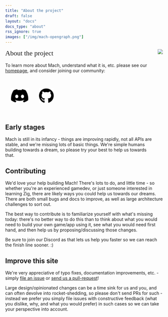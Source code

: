 ```yaml
---
title: "About the project"
draft: false
layout: "docs"
docs_type: "about"
rss_ignore: true
images: ["/img/mach-opengraph.png"]
---
```


<style>
.p-community-icon {
    height: calc(3rem + 0.5rem + 0.5rem);
    padding: 0.5rem;
    margin-bottom: 3rem;
}
img.p-community-icon {
    height: 3rem;
    /* https://codepen.io/sosuke/pen/Pjoqqp */
    filter: invert(100%) sepia(100%) saturate(0%) hue-rotate(143deg) brightness(105%) contrast(104%);
}
@media (prefers-color-scheme: light) {
    img.p-community-icon {
        filter: none;
    }
}
</style>

<div>
    <img style="height: 20rem; float: right; padding-left: 1rem;" src="../img/wrench_rocket.svg"></img>
    <p>
        <span style="font-family: Orbitron; font-size: 22px;">About the project</span>
        <br/>
        <br/>
        To learn more about Mach, understand what it is, etc. please see our <a href="../">homepage</a>, and consider joining our community:
    </p>
    <div style="display: flex; flex-direction: row; margin-top: 2rem;">
        <a href="https://discord.gg/XNG3NZgCqp" class="p-community-icon glass-link">
            <img alt="Discord" class="p-community-icon" src="/img/discord.svg">
        </a>
        <a href="https://github.com/hexops/mach" class="p-community-icon glass-link">
            <img alt="GitHub" class="p-community-icon" src="/img/github.svg">
        </a>
    </div>
</div>

<h2 style="margin-top: 0;">Early stages</h2>

Mach is still in its infancy - things are improving rapidly, not all APIs are stable, and we're missing lots of basic things. We're simple humans building towards a dream, so please try your best to help us towards that.

## Contributing

We'd love your help building Mach! There's lots to do, and little time - so whether you're an experienced gamedev, or just someone interested in learning Zig, there are likely ways you could help us towards our dreams. There are both small bugs and docs to improve, as well as large architecture challenges to sort out.

The best way to contribute is to familiarize yourself with what's missing today: there's no better way to do this than to think about what you would need to build your own game/app using it, see what you would need first hand, and then help us by proposing/discussing those changes.

Be sure to join our Discord as that lets us help you faster so we can reach the finish line sooner. :)

## Improve this site

We're very appreciative of typo fixes, documentation improvements, etc. - simply [file an issue](https://github.com/hexops/mach/issues) or [send us a pull-request](https://github.com/hexops/machengine.org/tree/main/content)!

Large design/opinionated changes can be a time sink for us and you, and can often devolve into rocket-shedding, so please don't send PRs for such - instead we prefer you simply file issues with constructive feedback (what you dislike, why, and what you would prefer) in such cases so we can take your perspective into account.
